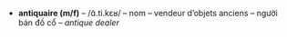 
- **antiquaire (m/f)** – /ɑ̃.ti.kɛʁ/ – nom – vendeur d’objets anciens – người bán đồ cổ – _antique dealer_